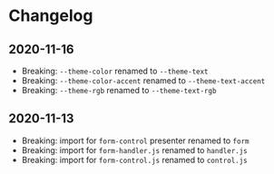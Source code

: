 # Changelog

## 2020-11-16
- Breaking: `--theme-color` renamed to `--theme-text`
- Breaking: `--theme-color-accent` renamed to `--theme-text-accent`
- Breaking: `--theme-rgb` renamed to `--theme-text-rgb`

## 2020-11-13
- Breaking: import for `form-control` presenter renamed to `form`
- Breaking: import for `form-handler.js` renamed to `handler.js`
- Breaking: import for `form-control.js` renamed to `control.js`
